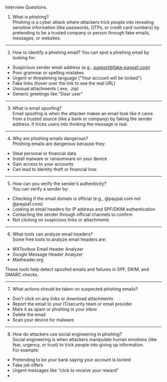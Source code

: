 Interview Questions.

1. What is phishing?  
Phishing is a cyber attack where attackers trick people into revealing sensitive information (like passwords, OTPs, or credit card numbers) by pretending to be a trusted company or person through fake emails, messages, or websites.

---

2. How to identify a phishing email? 
You can spot a phishing email by looking for:
- Suspicious sender email address (e.g., support@fake-paypa1.com)
- Poor grammar or spelling mistakes
- Urgent or threatening language ("Your account will be locked")
- Fake links (hover over the link to see the real URL)
- Unusual attachments (.exe, .zip)
- Generic greetings like "Dear user"

---

3. What is email spoofing?  
Email spoofing is when the attacker makes an email look like it came from a trusted source (like a bank or company) by faking the sender address. It tricks users into thinking the message is real.

---

4. Why are phishing emails dangerous?  
Phishing emails are dangerous because they:
- Steal personal or financial data
- Install malware or ransomware on your device
- Gain access to your accounts
- Can lead to identity theft or financial loss

---

5. How can you verify the sender’s authenticity?  
You can verify a sender by:
- Checking if the email domain is official (e.g., @paypal.com not @paypa1.com)
- Looking at email headers for IP address and SPF/DKIM authentication
- Contacting the sender through official channels to confirm
- Not clicking on suspicious links or attachments

---

6. What tools can analyze email headers?  
Some free tools to analyze email headers are:
- MXToolbox Email Header Analyzer
- Google Message Header Analyzer
- Mailheader.org

These tools help detect spoofed emails and failures in SPF, DKIM, and DMARC checks.

---

7. What actions should be taken on suspected phishing emails? 
- Don’t click on any links or download attachments
- Report the email to your IT/security team or email provider
- Mark it as spam or phishing in your inbox
- Delete the email
- Scan your device for malware

---

8. How do attackers use social engineering in phishing?  
Social engineering is when attackers manipulate human emotions (like fear, urgency, or trust) to trick people into giving up information.  
For example:
- Pretending to be your bank saying your account is locked
- Fake job offers
- Urgent messages like “click to receive your reward”
-